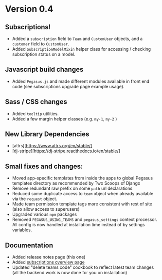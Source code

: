 

# Version 0.4

## Subscriptions!

- Added a `subscription` field to `Team` and `CustomUser` objects, and a `customer` field to `CustomUser`.
- Added `SubscriptionModelMixin` helper class for accessing / checking subscription status on a model.

## Javascript build changes

- Added `Pegasus.js` and made different modules available in front end code 
  (see subscriptions upgrade page example usage).

## Sass / CSS changes

- Added `tooltip` utilities.
- Added a few margin helper classes (e.g. `my-1`, `my-2` )

## New Library Dependencies

- [attrs][https://www.attrs.org/en/stable/]
- [dj-stripe][https://dj-stripe.readthedocs.io/en/stable/]

## Small fixes and changes:

- Moved app-specific templates from inside the apps to global Pegasus templates directory as recommended by 
  Two Scoops of Django
- Remove redundant raw prefix on some `path` url declarations
- Reduced some duplicate access to `team` object when already available via the `request` object.
- Made team permission template tags more consistent with rest of site (also allow access to superusers)
- Upgraded various `npm` packages
- Removed `PEGASUS_USING_TEAMS` and `pegasus_settings` context processor. All config is now handled at installation
  time instead of by settings variables.


## Documentation

- Added release notes page (this one)
- Added [subscriptions overview page](/subscriptions)
- Updated "delete teams code" cookbook to reflect latest team changes 
  (all the backend work is now done for you on installation)
